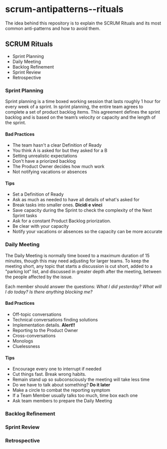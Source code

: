 # scrum-antipatterns--rituals

The idea behind this repository is to explain the SCRUM Rituals and its most common anti-patterns and how to avoid them.

## SCRUM Rituals

- Sprint Planning
- Daily Meeting
- Backlog Refinement
- Sprint Review
- Retrospective

### Sprint Planning

Sprint planning is a time boxed working session that lasts roughly 1 hour for every week of a sprint. In sprint planning, the entire team agrees to complete a set of product backlog items. This agreement defines the sprint backlog and is based on the team’s velocity or capacity and the length of the sprint.

#### Bad Practices

- The team hasn't a clear Definition of Ready
- You think A is asked for but they asked for a B
- Setting unrealistic expectations
- Don't have a priorized backlog
- The Product Owner decides how much work
- Not notifying vacations or absences

#### Tips

- Set a Definition of Ready
- Ask as much as needed to have all details of what's asked for
- Break tasks into smaller ones. **Dicidi e vinci**
- Save capacity during the Sprint to check the complexity of the Next Sprint tasks
- Ask for a constant Product Backlog priorization.
- Be clear with your capacity
- Notify your vacations or absences so the capacity can be more accurate

### Daily Meeting

The Daily Meeting is normally time boxed to a maximum duration of 15 minutes, though this may need adjusting for larger teams. To keep the meeting short, any topic that starts a discussion is cut short, added to a "parking lot" list, and discussed in greater depth after the meeting, between the people affected by the issue.

Each member should answer the questions: _What I did yesterday? What will I do today? Is there anything blocking me?_

#### Bad Practices

- Off-topic conversations
- Technical conversations finding solutions
- Implementation details. **Alert!!**
- Reporting to the Product Owner
- Cross-conversations
- Monologs
- Cluelessness

#### Tips

- Encourage every one to interrupt if needed
- Cut things fast. Break wrong habits.
- Remain stand up so subconsciously the meeting will take less time
- Do we have to talk about something? **Do it later**
- Make a circle to combat the reporting symptom
- If a Team Member usually talks too much, time box each one
- Ask team members to prepare the Daily Meeting

### Backlog Refinement

### Sprint Review

### Retrospective
